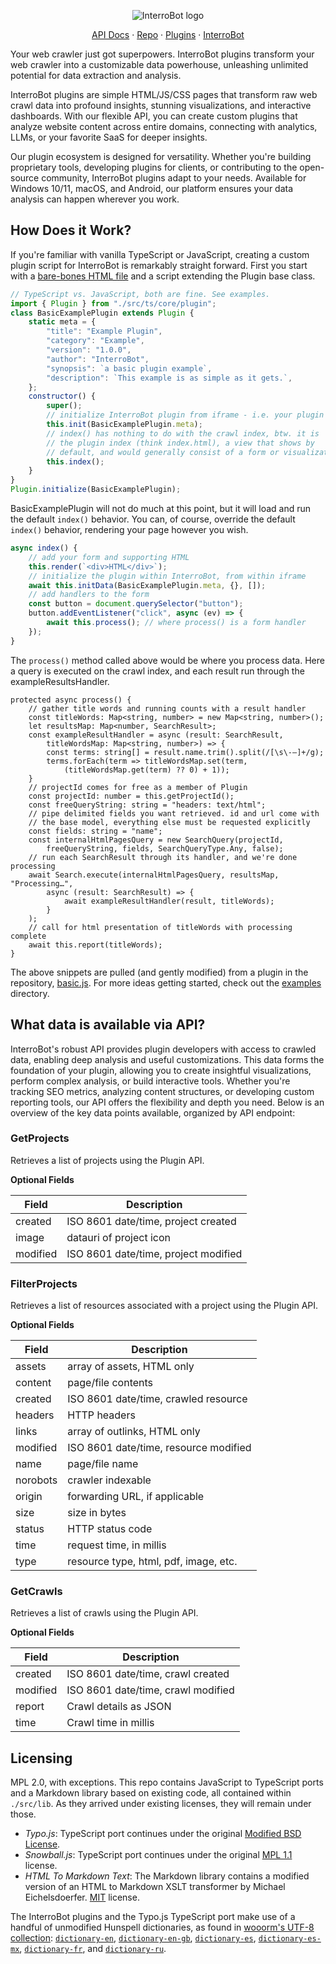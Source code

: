 <p align="center">
    <img alt="InterroBot logo" src="https://interro.bot/media/static/images/icons/interrobot.webp">
</p>

<p align="center">
   <a href="https://interrobot.github.io/interrobot-plugin/">API Docs</a> · 
   <a href="https://github.com/interrobot/interrobot-plugin/">Repo</a> · 
   <a href="https://interro.bot/plugins/">Plugins</a> · 
   <a href="https://interro.bot/">InterroBot</a>
<p>

Your web crawler just got superpowers. InterroBot plugins transform your web crawler into a customizable data powerhouse, unleashing unlimited potential for data extraction and analysis.

InterroBot plugins are simple HTML/JS/CSS pages that transform raw web crawl data into profound insights, stunning visualizations, and interactive dashboards. With our flexible API, you can create custom plugins that analyze website content across entire domains, connecting with analytics, LLMs, or your favorite SaaS for deeper insights.

Our plugin ecosystem is designed for versatility. Whether you're building proprietary tools, developing plugins for clients, or contributing to the open-source community, InterroBot plugins adapt to your needs. Available for Windows 10/11, macOS, and Android, our platform ensures your data analysis can happen wherever you work.

## How Does it Work?

If you're familiar with vanilla TypeScript or JavaScript, creating a custom plugin script for InterroBot is remarkably straight forward. First you start with a [bare-bones HTML file](https://raw.githubusercontent.com/interrobot/interrobot-plugin/refs/heads/master/examples/vanillajs/basic.html) and a script extending the Plugin base class.

```javascript
// TypeScript vs. JavaScript, both are fine. See examples.
import { Plugin } from "./src/ts/core/plugin";
class BasicExamplePlugin extends Plugin {    
    static meta = {
        "title": "Example Plugin",
        "category": "Example",
        "version": "1.0.0",
        "author": "InterroBot",
        "synopsis": `a basic plugin example`,
        "description": `This example is as simple as it gets.`,
    };
    constructor() {
        super();
        // initialize InterroBot plugin from iframe - i.e. your plugin page
        this.init(BasicExamplePlugin.meta);        
        // index() has nothing to do with the crawl index, btw. it is 
        // the plugin index (think index.html), a view that shows by
        // default, and would generally consist of a form or visualization.
        this.index();
    }
}
Plugin.initialize(BasicExamplePlugin);
```

BasicExamplePlugin will not do much at this point, but it will load and run the default `index()` behavior.
You can, of course, override the default `index()` behavior, rendering your page however you wish.

```javascript
async index() {
    // add your form and supporting HTML
    this.render(`<div>HTML</div>`);
    // initialize the plugin within InterroBot, from within iframe
    await this.initData(BasicExamplePlugin.meta, {}, []);    
    // add handlers to the form
    const button = document.querySelector("button");
    button.addEventListener("click", async (ev) => { 
        await this.process(); // where process() is a form handler
    });
}
```

The `process()` method called above would be where you process data. Here a query is executed on 
the crawl index, and each result run through the exampleResultsHandler.


```
protected async process() {
    // gather title words and running counts with a result handler
    const titleWords: Map<string, number> = new Map<string, number>();
    let resultsMap: Map<number, SearchResult>;
    const exampleResultHandler = async (result: SearchResult, 
        titleWordsMap: Map<string, number>) => {
        const terms: string[] = result.name.trim().split(/[\s\-—]+/g);
        terms.forEach(term => titleWordsMap.set(term, 
            (titleWordsMap.get(term) ?? 0) + 1));
    }
    // projectId comes for free as a member of Plugin
    const projectId: number = this.getProjectId();
    const freeQueryString: string = "headers: text/html";
    // pipe delimited fields you want retrieved. id and url come with 
    // the base model, everything else must be requested explicitly
    const fields: string = "name";
    const internalHtmlPagesQuery = new SearchQuery(projectId, 
        freeQueryString, fields, SearchQueryType.Any, false);
    // run each SearchResult through its handler, and we're done processing
    await Search.execute(internalHtmlPagesQuery, resultsMap, "Processing…", 
        async (result: SearchResult) => {
            await exampleResultHandler(result, titleWords);
        }
    );
    // call for html presentation of titleWords with processing complete
    await this.report(titleWords);
}
```

The above snippets are pulled (and gently modified) from a plugin in the repository, [basic.js](https://github.com/interrobot/interrobot-plugin/blob/master/examples/vanillajs/basic.js). For more ideas getting started, check out the [examples](https://github.com/interrobot/interrobot-plugin/blob/master/examples/) directory.

## What data is available via API?

InterroBot's robust API provides plugin developers with access to crawled data, enabling deep analysis and useful customizations. This data forms the foundation of your plugin, allowing you to create insightful visualizations, perform complex analysis, or build interactive tools. Whether you're tracking SEO metrics, analyzing content structures, or developing custom reporting tools, our API offers the flexibility and depth you need. Below is an overview of the key data points available, organized by API endpoint:

### GetProjects

Retrieves a list of projects using the Plugin API.

**Optional Fields**

| Field | Description |
|-------|-------------|
| created | ISO 8601 date/time, project created |
| image | datauri of project icon |
| modified | ISO 8601 date/time, project modified |

### FilterProjects

Retrieves a list of resources associated with a project using the Plugin API.

**Optional Fields**

| Field | Description |
|-------|-------------|
| assets | array of assets, HTML only |
| content | page/file contents |
| created | ISO 8601 date/time, crawled resource |
| headers | HTTP headers |
| links | array of outlinks, HTML only |
| modified | ISO 8601 date/time, resource modified |
| name | page/file name |
| norobots | crawler indexable |
| origin | forwarding URL, if applicable |
| size | size in bytes |
| status | HTTP status code |
| time | request time, in millis |
| type | resource type, html, pdf, image, etc. |

### GetCrawls

Retrieves a list of crawls using the Plugin API.

**Optional Fields**

| Field | Description |
|-------|-------------|
| created | ISO 8601 date/time, crawl created |
| modified | ISO 8601 date/time, crawl modified |
| report | Crawl details as JSON |
| time | Crawl time in millis |


## Licensing

MPL 2.0, with exceptions. This repo contains JavaScript to TypeScript ports and a Markdown library based on existing code, all contained within `./src/lib`. As they arrived under existing licenses, they will remain under those. 

* *Typo.js*: TypeScript port continues under the original [Modified BSD License](https://raw.githubusercontent.com/cfinke/Typo.js/master/license.txt).
* *Snowball.js*: TypeScript port continues under the original [MPL 1.1](https://raw.githubusercontent.com/fortnightlabs/snowball-js/master/LICENSE) license.
* *HTML To Markdown Text*: The Markdown library contains a modified version of an HTML to Markdown XSLT transformer by Michael Eichelsdoerfer. [MIT](https://en.wikipedia.org/wiki/MIT_License) license.

The InterroBot plugins and the Typo.js TypeScript port make use of a handful of unmodified Hunspell dictionaries, as found in [wooorm's UTF-8 collection](https://github.com/wooorm/dictionaries/): [`dictionary-en`](https://github.com/wooorm/dictionaries/en), [`dictionary-en-gb`](https://github.com/wooorm/dictionaries/en-GB), [`dictionary-es`](https://github.com/wooorm/dictionaries/es),  [`dictionary-es-mx`](https://github.com/wooorm/dictionaries/es-MX), [`dictionary-fr`](https://github.com/wooorm/dictionaries/fr), and [`dictionary-ru`](https://github.com/wooorm/dictionaries/ru).
